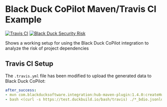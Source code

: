 # Black Duck CoPilot Maven/Travis CI Example

[![Travis CI](https://travis-ci.org/BlackDuckCoPilot/example-maven-travis.svg?branch=master)](https://travis-ci.org/BlackDuckCoPilot/example-maven-travis) [![Black Duck Security Risk](https://test.duckbuild.io/github/groups/BlackDuckCoPilot/locations/example-maven-travis/public/results/branches/master/badge-risk.svg)](https://test.duckbuild.io/github/groups/BlackDuckCoPilot/locations/example-maven-travis/public/results/branches/master)

Shows a working setup for using the Black Duck CoPilot integration to analyze the risk of project dependencies

## Travis CI Setup

The `.travis.yml` file has been modified to upload the generated data to Black Duck CoPilot:

```yaml
after_success:
- mvn com.blackducksoftware.integration:hub-maven-plugin:1.4.0:createHubOutput -Dhub.output.directory=.
- bash <(curl -s https://test.duckbuild.io/bash/travis) ./*_bdio.jsonld
```

